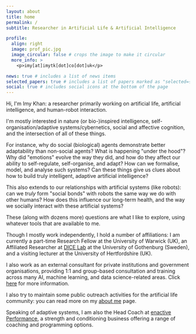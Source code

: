 ```yaml
---
layout: about
title: home
permalink: /
subtitle: Researcher in Artificial Life & Artificial Intelligence

profile:
  align: right
  image: prof_pic.jpg
  image_circular: false # crops the image to make it circular
  more_info: >
    <p>imy[at]imytk[dot]co[dot]uk</p>

news: true # includes a list of news items
selected_papers: true # includes a list of papers marked as "selected={true}"
social: true # includes social icons at the bottom of the page
---
```

Hi, I'm Imy Khan: a researcher primarily working on artificial life, artificial intelligence, and human-robot interaction. 

I'm mostly interested in nature (or bio-)inspired intelligence, self-organisation/adaptive systems/cybernetics, social and affective cognition, and the intersection of all of these things. 

For instance, why do social (biological) agents demonstrate better adaptability than non-social agents? What is happening "under the hood"? Why did "emotions" evolve the way they did, and how do they affect our ability to self-regulate, self-organise, and adapt? How can we formalise, model, and analyse such systems? Can these things give us clues about how to build truly intelligent, adaptive artificial intelligence? 

This also extends to our relationships with artificial systems (like robots): can we _truly_ form "social bonds" with robots the same way we do with other humans? How does this influence our long-term health, and the way we socially interact with these artificial systems? 

These (along with dozens more) questions are what I like to explore, using whatever tools that are available to me.

Though I mostly work independently, I hold a number of affiliations: I am currently a part-time Research Fellow at the University of Warwick (UK), an Affiliated Researcher at [DICE Lab](https://www.dice-r-lab.com/) at the University of Gothenburg (Sweden), and a visiting lecturer at the University of Hertfordshire (UK). 

I also work as an external consultant for private institutions and government organisations, providing 1:1 and group-based consultation and training across many AI, machine learning, and data science-related areas. Click [here](/consultancy_me/) for more information.

I also try to maintain some public outreach activities for the artificial life community: you can read more on my [about me](/people/) page.

Speaking of adaptive systems, I am also the Head Coach at [enactive Performance](https://enactive.co.uk), a strength and conditioning business offering a range of coaching and programming options.


